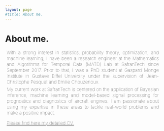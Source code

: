 ```yaml
---
layout: page
#title: About me.
---
```


<h1>About me.

</h1>



<p style="text-align: justify; margin:5px; font-weight:100;font-size:15px"> 
 With a strong interest in statistics, probability theory, optimization, and machine learning, I have been a research engineer at the Mathematics and Algorithms for Temporal Data (MATD) Lab at SafranTech since September 2017. Prior to that, I was a PhD student at Gaspard Monge Institute in Gustave Eiffel University under the supervision of Jean-Christophe Pesquet and Emilie Chouzenoux.
</p>

<p style="text-align: justify; margin:5px; font-weight:100;font-size:15px"> 
 My current work at SafranTech is centered on the application of Bayesian inference, machine learning and model-based signal processing for prognostics and diagnostics of aircraft engines. I am passionate about using my expertise in these areas to tackle real-world problems and make a positive impact.
</p>

<a style="text-align: justify; margin:5px; font-weight:050;font-size:15px" href="#" class="btn">Please find here my detailed CV.</a>




